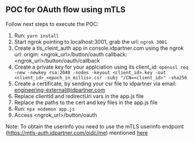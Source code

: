## POC for OAuth flow using mTLS

Follow next steps to execute the POC:

1. Run: `yarn install`
1. Start ngrok pointing to localhost:3001, grab the url: `ngrok 3001`
1. Create a tls_cleint_auth app in console.idpartner.com using the ngrok url:
   origin: <ngrok_url>/button/oauth
   callback: <ngrok_url>/button/oauth/callback
1. Create a private key for your applciation using its client_id:
   `openssl req -new -newkey rsa:2048 -nodes -keyout <client_id>.key -out <client_id>_<epoch_in_millis>.csr -subj "/CN=<client_id>" -sha256`
1. Create a certificate, by sending your csr file to idpartner via email: engineering-external@idpartner.com
1. Replace clientId and redirectUri vars in the app.js file
1. Replace the paths to the cert and key files in the app.js file
1. Run: `npx nodemon app.js`
1. Access <ngrok_url>/button/oauth


Note: To obtain the userinfo you need to use the mTLS userinfo endpoint (https://mtls-auth.idpartner.com/oidc/me) mentioned [here](https://auth.idpartner.com/oidc/.well-known/openid-configuration)
